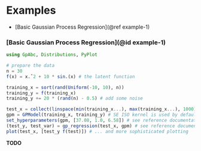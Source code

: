 # Examples

* [Basic Gaussian Process Regression](@ref example-1)

### [Basic Gaussian Process Regression](@id example-1)

```julia
using GpAbc, Distributions, PyPlot

# prepare the data
n = 30
f(x) = x.ˆ2 + 10 * sin.(x) # the latent function

training_x = sort(rand(Uniform(-10, 10), n))
training_y = f(training_x)
training_y += 20 * (rand(n) - 0.5) # add some noise

test_x = collect(linspace(min(training_x...), max(training_x...), 1000))
gpm = GPModel(training_x, training_y) # SE ISO kernel is used by default
set_hyperparameters(gpm, [37.08, 1.0, 6.58]) # see reference documentation of SquaredExponentialIsoKernel for description of hyperparameters
(test_y, test_var) = gp_regression(test_x, gpm) # see reference documentation of gp_regression for description of optional parameters
plot(test_x, [test_y f(test)]) # ... and more sophisticated plotting
```

**TODO**
